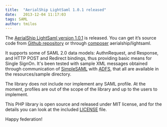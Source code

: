 ```yaml
---
title:  "AerialShip LightSaml 1.0.1 released"
date:   2013-12-04 11:17:03
tags: SAML
author: tmilos
---
```


The [AerialShip LightSaml version 1.0.1](https://github.com/aerialship/lightsaml/releases/tag/1.0.1) is released. You can get it’s
source code from [Github repository](https://github.com/aerialship/lightsaml) or through
[composer](https://packagist.org/packages/aerialship/lightsaml) aerialship/lightsaml.

It supports some of SAML 2.0 data models: AuthnRequest, and Response, and HTTP POST and Redirect bindings, thus providing
basic means for Single SignOn. It's been tested with sample XML messages obtained through communication of
[SimpleSAML](https://simplesamlphp.org/) with [ADFS](https://msdn.microsoft.com/en-us/library/bb897402.aspx), that all
are available in the resources/sample directory.

The library does not include nor implement any SAML profile. At the moment, profiles are out of the scope of the library
and up to the users to implement.

This PHP library is open source and released under MIT license, and for the details you can look at the included
[LICENSE](https://github.com/aerialship/lightsaml/blob/master/LICENSE) file.

Happy federation!
